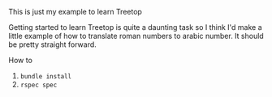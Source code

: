 This is just my example to learn Treetop

Getting started to learn Treetop is quite a daunting task so I think I'd make a little example of how to translate roman numbers to arabic number. It should be pretty straight forward.

How to

1. `bundle install`
2. `rspec spec`

